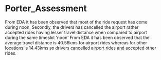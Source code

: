 # Porter_Assessment

From EDA it has been observed that most of the ride request has come during noon.
Secondly, the drivers has cancelled the airport rather accepted rides having lesser travel distance when compared to airport during the same timeslot 'noon'
From EDA it has been observed that the average travel distance is 40.58kms for airport rides whereas for other locations is 14.43kms so drivers cancelled airport rides
and accepted other rides.
